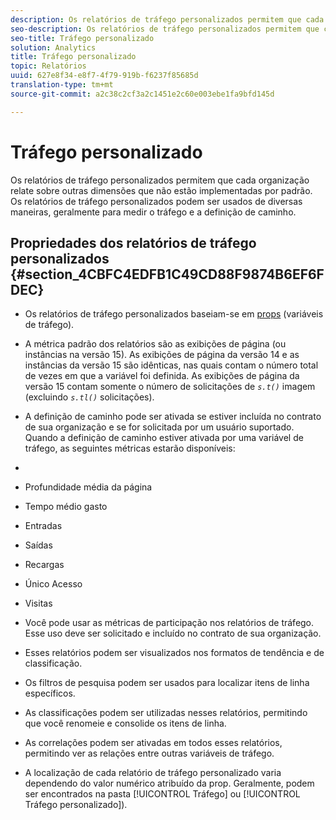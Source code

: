 ```yaml
---
description: Os relatórios de tráfego personalizados permitem que cada organização relate sobre outras dimensões que não estão implementadas por padrão. Os relatórios de tráfego personalizados podem ser usados de diversas maneiras, geralmente para medir o tráfego e a definição de caminho.
seo-description: Os relatórios de tráfego personalizados permitem que cada organização relate sobre outras dimensões que não estão implementadas por padrão. Os relatórios de tráfego personalizados podem ser usados de diversas maneiras, geralmente para medir o tráfego e a definição de caminho.
seo-title: Tráfego personalizado
solution: Analytics
title: Tráfego personalizado
topic: Relatórios
uuid: 627e8f34-e8f7-4f79-919b-f6237f85685d
translation-type: tm+mt
source-git-commit: a2c38c2cf3a2c1451e2c60e003ebe1fa9bfd145d

---
```



# Tráfego personalizado

Os relatórios de tráfego personalizados permitem que cada organização relate sobre outras dimensões que não estão implementadas por padrão. Os relatórios de tráfego personalizados podem ser usados de diversas maneiras, geralmente para medir o tráfego e a definição de caminho.

## Propriedades dos relatórios de tráfego personalizados {#section_4CBFC4EDFB1C49CD88F9874B6EF6FDEC}

* Os relatórios de tráfego personalizados baseiam-se em [props](https://marketing.adobe.com/resources/help/en_US/sc/implement/c_propn.html) (variáveis de tráfego).
* A métrica padrão dos relatórios são as exibições de página (ou instâncias na versão 15). As exibições de página da versão 14 e as instâncias da versão 15 são idênticas, nas quais contam o número total de vezes em que a variável foi definida. As exibições de página da versão 15 contam somente o número de solicitações de *`s.t()`* imagem (excluindo *`s.tl()`* solicitações).

* A definição de caminho pode ser ativada se estiver incluída no contrato de sua organização e se for solicitada por um usuário suportado. Quando a definição de caminho estiver ativada por uma variável de tráfego, as seguintes métricas estarão disponíveis:
* 

   * Profundidade média da página
   * Tempo médio gasto
   * Entradas
   * Saídas
   * Recargas
   * Único Acesso
   * Visitas

* Você pode usar as métricas de participação nos relatórios de tráfego. Esse uso deve ser solicitado e incluído no contrato de sua organização.
* Esses relatórios podem ser visualizados nos formatos de tendência e de classificação.
* Os filtros de pesquisa podem ser usados para localizar itens de linha específicos.
* As classificações podem ser utilizadas nesses relatórios, permitindo que você renomeie e consolide os itens de linha.
* As correlações podem ser ativadas em todos esses relatórios, permitindo ver as relações entre outras variáveis de tráfego.
* A localização de cada relatório de tráfego personalizado varia dependendo do valor numérico atribuído da prop. Geralmente, podem ser encontrados na pasta [!UICONTROL Tráfego] ou [!UICONTROL Tráfego personalizado]).

